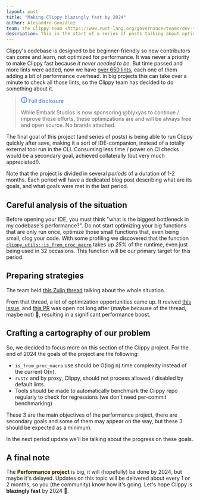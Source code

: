 ```yaml
---
layout: post
title: "Making Clippy blazingly fast by 2024"
author: Alejandra González
team: the Clippy team <https://www.rust-lang.org/governance/teams/dev-tools#Clippy%20team>
description: This is the start of a series of posts talking about optimizations done on the Clippy codebase. 
---
```


Clippy's codebase is designed to be beginner-friendly so new contributors can come and learn,
not optimized for performance. It was never a priority to make Clippy fast because *it never needed
to be.* But time passed and more lints were added, now we have [over 650 lints][lint_list], each one of them adding a bit of performance overhead. In big projects this can take over a minute to check all those lints, so the Clippy team has decided to do something about it.

> <span class="note"><svg class="note-icon" viewBox="0 0 16 16" version="1.1" width="16" height="16" aria-hidden="true"><path d="M0 8a8 8 0 1 1 16 0A8 8 0 0 1 0 8Zm8-6.5a6.5 6.5 0 1 0 0 13 6.5 6.5 0 0 0 0-13ZM6.5 7.75A.75.75 0 0 1 7.25 7h1a.75.75 0 0 1 .75.75v2.75h.25a.75.75 0 0 1 0 1.5h-2a.75.75 0 0 1 0-1.5h.25v-2h-.25a.75.75 0 0 1-.75-.75ZM8 6a1 1 0 1 1 0-2 1 1 0 0 1 0 2Z"></path></svg> Full disclosure</span>
>
> While Embark Studios is now sponsoring @blyxyas to continue / improve these efforts, these optimizations are and will be always free and open source. No brands attached.

The final goal of this project (and series of posts) is being able to run Clippy
quickly after save, making it a sort of IDE-companion, instead of a
totally external tool run in the CLI. Consuming less time / power on
CI checks would be a secondary goal, achieved collaterally
(but very much appreciated!).

Note that the project is divided in several *periods* of a duration of
1-2 months. Each period will have a dedicated blog post describing what are
its goals, and what goals were met in the last period.

## Careful analysis of the situation

Before opening your IDE, you must think "what is the biggest
bottleneck in my codebase's performance?". Do not start optimizing your
big functions that are only run once, optimize those small functions
that, even being small, clog your code. With some profiling we
discovered that the function [`clippy_utils::is_from_proc_macro`][from_proc_macro]
takes up *25%* of the runtime, even just being used in 32
occasions. This function will be our primary target for this period.

## Preparing strategies

The team held [this Zulip thread](zulip_thread) talking about the whole situation.

From that thread, a lot of optimization opportunities came up. It revived
[this issue][this_issue], and [this PR][this_pr] was open not long
after (maybe because of the thread, maybe not) 🎉,
resulting in a significant performance boost.

## Crafting a cartography of our problem

So, we decided to focus more on this section of the Clippy project. For the end of 2024 the goals of the project are the following:

- `is_from_proc_macro` use should be O(log n) time complexity instead of the current O(n).
- `rustc` and by proxy, Clippy, should not process allowed / disabled by default lints.
- Tools should be made to automatically benchmark the Clippy repo regularly to check for regressions (we don't need per-commit benchmarking)

These 3 are the main objectives of the performance project, there are secondary
goals and some of them may appear on the way, but these 3 should be
expected as a minimum.

In the next period update we'll be talking about the progress on these goals.

## A final note

The <span class="perf-project"><b>Performance project</b></span> is big, it
will (hopefully) be done by 2024, but maybe it's delayed. Updates on this topic will be delivered about every 1 or 2 months, so you (the
community) know how it's going. Let's hope Clippy
is **blazingly fast** by 2024 🦀.

[lint_list]: https://rust-lang.github.io/rust-clippy/
[from_proc_macro]: https://doc.rust-lang.org/beta/nightly-rustc/clippy_utils/fn.is_from_proc_macro.html
[zulip_thread]: https://rust-lang.zulipchat.com/#narrow/stream/257328-clippy/topic/Clippy's.20performance/near/366555916
[this_pr]: https://github.com/rust-lang/rust/pull/114026
[this_issue]: https://github.com/rust-lang/rust/issues/106983

<style>
    .note {
        color: #2169DF;
    }

    .note-icon {
        fill: #2169DF;
        top: 2px;
    }

    .perf-project {
        text-shadow: 0px 2px 0px #ffc832;
    }
</style>